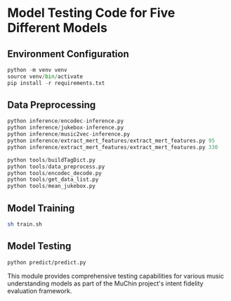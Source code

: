 # Model Testing Code for Five Different Models

## Environment Configuration

```python
python -m venv venv
source venv/bin/activate
pip install -r requirements.txt
```

## Data Preprocessing

```python
python inference/encodec-inference.py
python inference/jukebox-inference.py
python inference/music2vec-inference.py
python inference/extract_mert_features/extract_mert_features.py 95
python inference/extract_mert_features/extract_mert_features.py 330

python tools/buildTagDict.py
python tools/data_preprocess.py
python tools/encodec_decode.py
python tools/get_data_list.py
python tools/mean_jukebox.py
```

## Model Training

```bash
sh train.sh
```

## Model Testing

```bash
python predict/predict.py
```

This module provides comprehensive testing capabilities for various music understanding models as part of the MuChin project's intent fidelity evaluation framework. 